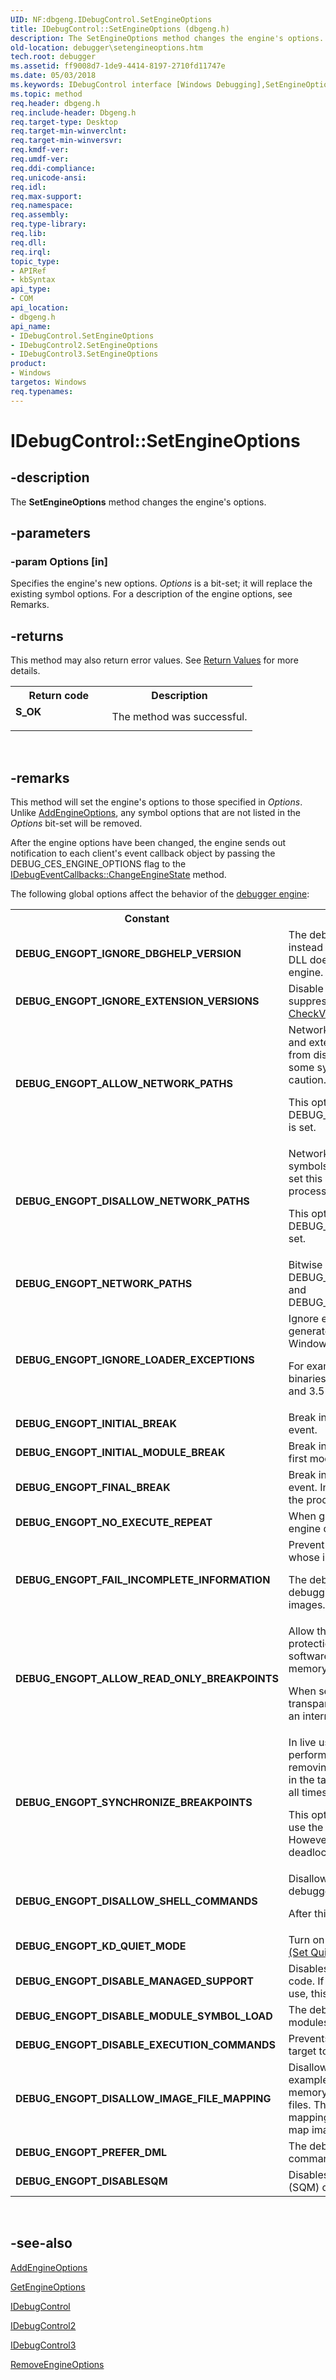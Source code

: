 ```yaml
---
UID: NF:dbgeng.IDebugControl.SetEngineOptions
title: IDebugControl::SetEngineOptions (dbgeng.h)
description: The SetEngineOptions method changes the engine's options.
old-location: debugger\setengineoptions.htm
tech.root: debugger
ms.assetid: ff9008d7-1de9-4414-8197-2710fd11747e
ms.date: 05/03/2018
ms.keywords: IDebugControl interface [Windows Debugging],SetEngineOptions method, IDebugControl.SetEngineOptions, IDebugControl2 interface [Windows Debugging],SetEngineOptions method, IDebugControl2::SetEngineOptions, IDebugControl3 interface [Windows Debugging],SetEngineOptions method, IDebugControl3::SetEngineOptions, IDebugControl::SetEngineOptions, IDebugControl_bcc66264-b955-480d-b610-5080386354c9.xml, SetEngineOptions, SetEngineOptions method [Windows Debugging], SetEngineOptions method [Windows Debugging],IDebugControl interface, SetEngineOptions method [Windows Debugging],IDebugControl2 interface, SetEngineOptions method [Windows Debugging],IDebugControl3 interface, dbgeng/IDebugControl2::SetEngineOptions, dbgeng/IDebugControl3::SetEngineOptions, dbgeng/IDebugControl::SetEngineOptions, debugger.setengineoptions
ms.topic: method
req.header: dbgeng.h
req.include-header: Dbgeng.h
req.target-type: Desktop
req.target-min-winverclnt: 
req.target-min-winversvr: 
req.kmdf-ver: 
req.umdf-ver: 
req.ddi-compliance: 
req.unicode-ansi: 
req.idl: 
req.max-support: 
req.namespace: 
req.assembly: 
req.type-library: 
req.lib: 
req.dll: 
req.irql: 
topic_type:
- APIRef
- kbSyntax
api_type:
- COM
api_location:
- dbgeng.h
api_name:
- IDebugControl.SetEngineOptions
- IDebugControl2.SetEngineOptions
- IDebugControl3.SetEngineOptions
product:
- Windows
targetos: Windows
req.typenames: 
---
```


# IDebugControl::SetEngineOptions


## -description


The <b>SetEngineOptions</b> method changes the engine's options.


## -parameters




### -param Options [in]

Specifies the engine's new options.  <i>Options</i> is a bit-set; it will replace the existing symbol options.  For a description of the engine options, see Remarks.


## -returns



This method may also return error values.  See <a href="https://docs.microsoft.com/windows-hardware/drivers/debugger/hresult-values">Return Values</a> for more details.

<table>
<tr>
<th>Return code</th>
<th>Description</th>
</tr>
<tr>
<td width="40%">
<dl>
<dt><b>S_OK</b></dt>
</dl>
</td>
<td width="60%">
The method was successful.

</td>
</tr>
</table>
 




## -remarks



This method will set the engine's options to those specified in <i>Options</i>.  Unlike <a href="https://docs.microsoft.com/windows-hardware/drivers/ddi/content/dbgeng/nf-dbgeng-idebugcontrol3-addengineoptions">AddEngineOptions</a>, any symbol options that are not listed in the <i>Options</i> bit-set  will be removed.

After the engine options have been changed, the engine sends out notification to each client's event callback object by passing the DEBUG_CES_ENGINE_OPTIONS flag to the <a href="https://docs.microsoft.com/windows-hardware/drivers/ddi/content/dbgeng/nf-dbgeng-idebugeventcallbacks-changeenginestate">IDebugEventCallbacks::ChangeEngineState</a> method.

The following global options affect the behavior of the <a href="https://docs.microsoft.com/windows-hardware/drivers/debugger/introduction">debugger engine</a>:

<table>
<tr>
<th>Constant</th>
<th>Description</th>
</tr>
<tr>
<td>
<b>DEBUG_ENGOPT_IGNORE_DBGHELP_VERSION</b>

</td>
<td>
The debugger engine generates a warning instead of an error if the version of the DbgHelp DLL does not match the version of the debugger engine.

</td>
</tr>
<tr>
<td>
<b>DEBUG_ENGOPT_IGNORE_EXTENSION_VERSIONS</b>

</td>
<td>
Disable version checking for extensions.  This suppresses the debugger engine's call to <a href="https://docs.microsoft.com/windows-hardware/drivers/ddi/content/wdbgexts/nc-wdbgexts-pwindbg_check_version">CheckVersion</a>.

</td>
</tr>
<tr>
<td>
<b>DEBUG_ENGOPT_ALLOW_NETWORK_PATHS</b>

</td>
<td>
Network shares can be used for loading symbols and extensions. This option prevents the engine from disallowing network paths when debugging some system processes and should be used with caution.

This option cannot be set if DEBUG_ENGOPT_DISALLOW_NETWORK_PATHS is set.

</td>
</tr>
<tr>
<td>
<b>DEBUG_ENGOPT_DISALLOW_NETWORK_PATHS</b>

</td>
<td>
Network shares cannot be used for loading symbols and extensions. The engine attempts to set this option when debugging some system processes.

This option cannot be set if DEBUG_ENGOPT_ALLOW_NETWORK_PATHS is set.

</td>
</tr>
<tr>
<td>
<b>DEBUG_ENGOPT_NETWORK_PATHS</b>

</td>
<td>
Bitwise OR of DEBUG_ENGOPT_ALLOW_NETWORK_PATHS and DEBUG_ENGOPT_DISALLOW_NETWORK_PATHS.

</td>
</tr>
<tr>
<td>
<b>DEBUG_ENGOPT_IGNORE_LOADER_EXCEPTIONS</b>

</td>
<td>
Ignore expected first-chance exceptions that are generated by the loader in certain versions of Windows.

For example, this option allows Windows 3.51 binaries to run when debugging Windows 3.1 and 3.5 systems.

</td>
</tr>
<tr>
<td>
<b>DEBUG_ENGOPT_INITIAL_BREAK</b>

</td>
<td>
Break into the debugger at the target's initial event.

</td>
</tr>
<tr>
<td>
<b>DEBUG_ENGOPT_INITIAL_MODULE_BREAK</b>

</td>
<td>
Break into the debugger when the target loads its first module.

</td>
</tr>
<tr>
<td>
<b>DEBUG_ENGOPT_FINAL_BREAK</b>

</td>
<td>
Break into the debugger at the target's final event. In a live user-mode target, this is when the process exits. It has no effect in kernel mode.

</td>
</tr>
<tr>
<td>
<b>DEBUG_ENGOPT_NO_EXECUTE_REPEAT</b>

</td>
<td>
When given an empty command, the debugger engine does not repeat the last command.

</td>
</tr>
<tr>
<td>
<b>DEBUG_ENGOPT_FAIL_INCOMPLETE_INFORMATION</b>

</td>
<td>
Prevent the debugger from loading modules whose images cannot be mapped.

The debugger attempts to load images when debugging minidumps that do not contain images.

</td>
</tr>
<tr>
<td>
<b>DEBUG_ENGOPT_ALLOW_READ_ONLY_BREAKPOINTS</b>

</td>
<td>
Allow the debugger engine to manipulate page protections on the target to allow for setting software breakpoints in a read-only section of memory.

When setting software breakpoints, the engine transparently alters the target's memory to insert an interrupt instruction.

</td>
</tr>
<tr>
<td>
<b>DEBUG_ENGOPT_SYNCHRONIZE_BREAKPOINTS</b>

</td>
<td>
In live user-mode debugging, the engine  performs extra work when inserting and removing breakpoints to ensure that all <a href="https://docs.microsoft.com/windows-hardware/drivers/debugger/controlling-threads-and-processes">threads</a> in the target have a consistent breakpoint state at all times.

This option is useful when multiple threads can use the code for which the breakpoint is set. However, it can introduce the possibility of deadlocks.

</td>
</tr>
<tr>
<td>
<b>DEBUG_ENGOPT_DISALLOW_SHELL_COMMANDS</b>

</td>
<td>
Disallow executing shell commands through the debugger.

After this option has been set, it cannot be unset.

</td>
</tr>
<tr>
<td>
<b>DEBUG_ENGOPT_KD_QUIET_MODE</b>

</td>
<td>
Turn on quiet mode. For more information, see <a href="https://docs.microsoft.com/windows-hardware/drivers/debugger/sq--set-quiet-mode-">sq (Set Quiet Mode)</a>. 

</td>
</tr>
<tr>
<td>
<b>DEBUG_ENGOPT_DISABLE_MANAGED_SUPPORT</b>

</td>
<td>
Disables debugger engine support for managed code. If support for managed code is already in use, this option has no effect.

</td>
</tr>
<tr>
<td>
<b>DEBUG_ENGOPT_DISABLE_MODULE_SYMBOL_LOAD</b>

</td>
<td>
The debugger does not load symbols for modules that are loaded while this flag is set.

</td>
</tr>
<tr>
<td>
<b>DEBUG_ENGOPT_DISABLE_EXECUTION_COMMANDS</b>

</td>
<td>
Prevents any commands that would cause the target to begin executing.

</td>
</tr>
<tr>
<td>
<b>DEBUG_ENGOPT_DISALLOW_IMAGE_FILE_MAPPING</b>

</td>
<td>
Disallows mapping of image files from disk. For example, this option disallows image mapping for memory
content during debugging of minidump files.
 This option does not affect existing mappings; it affects only subsequent attempts to map image files.

</td>
</tr>
<tr>
<td>
<b>DEBUG_ENGOPT_PREFER_DML</b>

</td>
<td>
The debugger runs DML-enhanced versions of commands
and operations by default.

</td>
</tr>
<tr>
<td>
<b>DEBUG_ENGOPT_DISABLESQM</b>

</td>
<td>
Disables upload of Software Quality Metrics (SQM) data.

</td>
</tr>
</table>
 




## -see-also




<a href="https://docs.microsoft.com/windows-hardware/drivers/ddi/content/dbgeng/nf-dbgeng-idebugcontrol3-addengineoptions">AddEngineOptions</a>



<a href="https://docs.microsoft.com/windows-hardware/drivers/ddi/content/dbgeng/nf-dbgeng-idebugcontrol3-getengineoptions">GetEngineOptions</a>



<a href="https://docs.microsoft.com/windows-hardware/drivers/ddi/content/dbgeng/nn-dbgeng-idebugcontrol">IDebugControl</a>



<a href="https://docs.microsoft.com/windows-hardware/drivers/ddi/content/dbgeng/nn-dbgeng-idebugcontrol2">IDebugControl2</a>



<a href="https://docs.microsoft.com/windows-hardware/drivers/ddi/content/dbgeng/nn-dbgeng-idebugcontrol3">IDebugControl3</a>



<a href="https://docs.microsoft.com/windows-hardware/drivers/ddi/content/dbgeng/nf-dbgeng-idebugcontrol3-removeengineoptions">RemoveEngineOptions</a>
 

 

